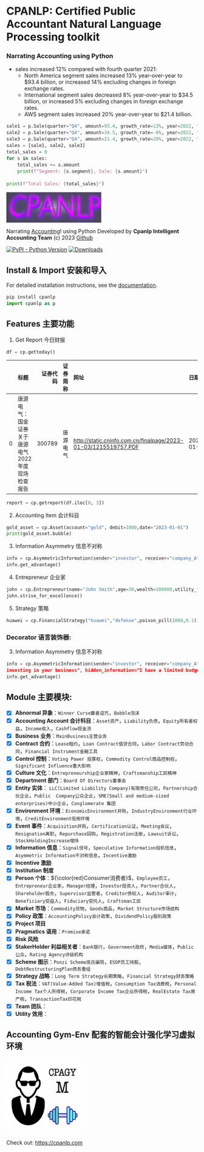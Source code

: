 # CPANLP: Certified Public Accountant Natural Language Processing toolkit
### Narrating Accounting using Python
- sales increased 12% compared with fourth quarter 2021:
  - North America segment sales increased 13% year-over-year to $93.4 billion, or increased 14% excluding changes in foreign exchange rates.
  - International segment sales decreased 8% year-over-year to $34.5 billion, or increased 5% excluding changes in foreign exchange rates.
  - AWS segment sales increased 20% year-over-year to $21.4 billion.
```python
sale1 = p.Sale(quarter="Q4", amount=93.4, growth_rate=13%, year=2022, "North America")
sale2 = p.Sale(quarter="Q4", amount=34.5, growth_rate=-8%, year=2022, "International")
sale3 = p.Sale(quarter="Q4", amount=21.4, growth_rate=20%, year=2022, "AWS")
sales = [sale1, sale2, sale3]
total_sales = 0
for s in sales:
    total_sales += s.amount
    print(f"Segment: {s.segment}, Sale: {s.amount}")

print(f"Total Sales: {total_sales}")
```
<a href="https://cpanlp.com">
<img src="https://raw.githubusercontent.com/accounting-intelligent-ai/cpanlp/main/cpanlp.png" width = "250" height = "80" alt="logo" align=center />
</a>

Narrating [Accounting](https://cpanlp.com/overview/redefine)! using Python
Developed by **Cpanlp Intelligent Accounting Team** (c) 2023
[Github](https://github.com/accounting-intelligent-ai/cpanlp)

[![PyPI - Python Version](https://img.shields.io/static/v1?label=pypi&message=v1.1.29&color=blue)](https://pypi.org/project/cpanlp/)
[![Downloads](https://static.pepy.tech/badge/cpanlp/week)](https://pepy.tech/project/cpanlp)

## Install & Import 安装和导入
For detailed installation instructions, see the
[documentation](https://cpanlp.com/documentation).
```python
pip install cpanlp
import cpanlp as p
```

## Features 主要功能
1. Get Report 今日财报
```python
df = cp.gettoday()
```
|    | 标题                                               |   证券代码 | 证券简称   | 网址                                                            | 日期       |   id |
|---:|:---------------------------------------------------|-----------:|:-----------|:----------------------------------------------------------------|:-----------|-----:|
|  0 | 唐源电气：国金证券关于唐源电气2022年度现场检查报告 |     300789 | 唐源电气   | http://static.cninfo.com.cn/finalpage/2023-01-03/1215519757.PDF | 2023-01-03 |    1 |

```python
report = cp.getreport(df.iloc[0, 3])
```
2. Accounting Item 会计科目
```python
gold_asset = cp.Asset(account="gold", debit=1000,date="2023-01-01")
print(gold_asset.bubble)
```
3. Information Asymmetry 信息不对称
```python
info = cp.AsymmetricInformation(sender="investor", receiver="company_A", message="I am very interested in investing in your business", hidden_information="I have a limited budget")
info.get_advantage()
```
4. Entrepreneur 企业家
```python
john = cp.Entrepreneur(name="John Smith",age=30,wealth=100000,utility_function=0, experience=5,company=LLC("Apple","Electronics",1000000),entrepreneurship=Entrepreneurship(leadership=9.0))
john.strive_for_excellence()
```
5. Strategy 策略
```python
huawei = cp.FinancialStrategy("huawei","defense",poison_pill(1000,0.1))
```

### Decorator 语言装饰器:
3. Information Asymmetry 信息不对称
```python
info = cp.AsymmetricInformation(sender="investor", receiver="company_A", message="I am very interested in 
investing in your business", hidden_information="I have a limited budget")
info.get_advantage()
```
## Module 主要模块:
- [x] **Abnormal 异象**：`Winner Curse赢者诅咒`，`Bubble泡沫`
- [x] **Accounting Account 会计科目**：`Asset资产`，`Liability负债`，`Equity所有者权益`，`Income收入`，`Cashflow现金流`
- [x] **Business 业务**：`MainBusiness主营业务`
- [x] **Contract 合约**：`Lease租约`，`Loan Contract借贷合同`，`Labor Contract劳动合同`，`Financial Instrument金融工具`
- [x] **Control 控制**：`Voting Power 投票权`，`Commodity Control商品控制权`，`Significant Influence重大影响`
- [x] **Culture 文化**：`Entrepreneurship企业家精神`，`Craftsmanship工匠精神`
- [x] **Department 部门**：`Board Of Directors董事会`
- [x] **Entity 实体**： `LLC(Limited Liability Company)有限责任公司`，`Partnership合伙企业`，`Public  Company公众企业`，`SME(Small and medium-sized enterprises)中小企业`，`Conglomerate 集团`
- [x] **Environment 环境**：`EconomicEnvironment并购`，`IndustryEnvironment行业环境`，`CreditEnvironment信用环境`
- [x] **Event 事件**：`Acquisition并购`，`Certification认证`，`Meeting会议`，`Resignation离职`，`Repurchase回购`，`Registration注册`，`Lawsuit诉讼`，`StockHoldingIncrease增持`
- [x] **Information 信息**：`Signal信号`，`Speculative Information投机信息`，`Asymmetric Information不对称信息`，`Incentive激励`
- [x] **Incentive 激励**
- [x] **Institution 制度**
- [x] **Person 个体**：${\color{red}Consumer消费者}$，`Employee员工`，`Entrepreneur企业家`，`Manager经理`，`Investor投资人`，`Partner合伙人`，`Shareholder股东`，`Supervisor监管者`，`Creditor债权人`，`Auditor审计`，`Beneficiary受益人`，`Fiduciary受托人`，`Craftsman工匠`
- [x] **Market 市场**：`Commodity货物`，`Goods商品`，`Market Structure市场结构`
- [x] **Policy 政策**：`AccountingPolicy会计政策`，`DividendPolicy股利政策`
- [x] **Project 项目**
- [x] **Pragmatics 语用**：`Promise承诺`
- [x] **Risk 风险**
- [x] **StakerHolder 利益相关者**：`Bank银行`，`Government政府`，`Media媒体`，`Public公众`，`Rating Agency评级机构`
- [x] **Scheme 图示**：`Ponzi Scheme庞氏骗局`，`ESOP员工持股`，`DebtRestructuringPlan债务重组`
- [x] **Strategy 战略**：`Long Term Strategy长期策略`，`Financial Strategy财务策略`
- [x] **Tax 税法**：`VAT(Value-Added Tax)增值税`，`Consumption Tax消费税`，`Personal Income Tax个人所得税`，`Corporate Income Tax企业所得税`，`RealEstate Tax房产税`，`TransactionTax印花税`
- [x] **Team 团队**：
- [x] **Utility 效用**：

## Accounting Gym-Env 配套的智能会计强化学习虚拟环境
<a href="https://pypi.org/project/cpagym/">
<img src="https://raw.githubusercontent.com/accounting-intelligent-ai/cpagym/main/cpagym.png" width = "200" height = "200" alt="logo" align=center />
</a>

Check out: https://cpanlp.com